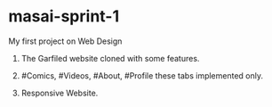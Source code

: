 # masai-sprint-1
My first project on Web Design

1. The Garfiled website cloned with some features.

2. #Comics, #Videos, #About, #Profile these tabs implemented only.

3. Responsive Website.
